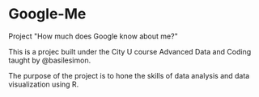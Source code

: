# Google-Me
Project "How much does Google know about me?"

This is a projec built under the City U course Advanced Data and Coding taught by @basilesimon.

The purpose of the project is to hone the skills of data analysis and data visualization using R.

